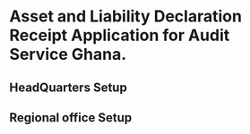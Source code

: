 # Asset and Liability Declaration Receipt Application for Audit Service Ghana.

## HeadQuarters Setup

## Regional office Setup
